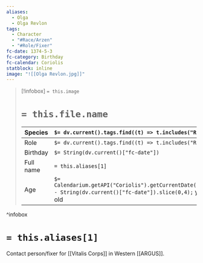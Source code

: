 ```yaml
---
aliases:
  - Olga
  - Olga Revlon
tags:
  - Character
  - "#Race/Arzen"
  - "#Role/Fixer"
fc-date: 1374-5-3
fc-category: Birthday
fc-calendar: Coriolis
statblock: inline
image: "![[Olga Revlon.jpg]]"
---
```

> [!infobox]
> `= this.image`
> # `= this.file.name`
> | Species | `$= dv.current().tags.find((t) => t.includes("Race"))` |
> | ---- | ---- |
> | Role | `$= dv.current().tags.find((t) => t.includes("Role"))` |
> | Birthday | `$= String(dv.current()["fc-date"])` |
> | Full name | `= this.aliases[1]`|
> | Age | `$= Calendarium.getAPI("Coriolis").getCurrentDate().year - String(dv.current()["fc-date"]).slice(0,4);` years old|
^infobox
# `= this.aliases[1]`
Contact person/fixer for [[Vitalis Corps]] in Western [[ARGUS]].
